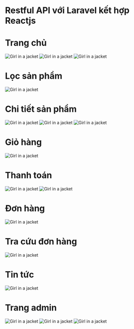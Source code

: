 # Restful API với Laravel kết hợp Reactjs

# Trang chủ
<img src="https://firebasestorage.googleapis.com/v0/b/cnpm-e5af3.appspot.com/o/Product%2FBanAnThongMinh%2Fhome.jpg?alt=media&token=abd96026-4044-4c85-8ba0-a907fed76d04" alt="Girl in a jacket">
<img src="https://firebasestorage.googleapis.com/v0/b/cnpm-e5af3.appspot.com/o/Product%2FBanAnThongMinh%2Fhome2.jpg?alt=media&token=50733efd-bdb3-4e01-800e-591fc977bcc0" alt="Girl in a jacket">
<img src="https://firebasestorage.googleapis.com/v0/b/cnpm-e5af3.appspot.com/o/Product%2FBanAnThongMinh%2Fhome3.jpg?alt=media&token=47b0f170-0c6c-4c29-9147-954e11f13711" alt="Girl in a jacket">

# Lọc sản phẩm 
<img src="https://firebasestorage.googleapis.com/v0/b/cnpm-e5af3.appspot.com/o/Product%2FBanAnThongMinh%2Floc.jpg?alt=media&token=ff043ce9-f835-4d52-880f-eba077aade6e" alt="Girl in a jacket">

# Chi tiết sản phẩm
<img src="https://firebasestorage.googleapis.com/v0/b/cnpm-e5af3.appspot.com/o/Product%2FBanAnThongMinh%2Fdetail.jpg?alt=media&token=7234e41a-71d7-4fc3-bbaf-5d7edfe63c03" alt="Girl in a jacket">
<img src="https://firebasestorage.googleapis.com/v0/b/cnpm-e5af3.appspot.com/o/Product%2FBanAnThongMinh%2Fdetail2.jpg?alt=media&token=4e2a9831-308c-47c6-a975-e939b7ef6958" alt="Girl in a jacket">
<img src="https://firebasestorage.googleapis.com/v0/b/cnpm-e5af3.appspot.com/o/Product%2FBanAnThongMinh%2Fdetail3.jpg?alt=media&token=00c051ac-fa8f-40e4-b10b-21db37c1fed8" alt="Girl in a jacket">

# Giỏ hàng
<img src="https://firebasestorage.googleapis.com/v0/b/cnpm-e5af3.appspot.com/o/Product%2FBanAnThongMinh%2Fcart.jpg?alt=media&token=ab0eb8ef-3971-428c-a144-cda1f43a27cd" alt="Girl in a jacket">

# Thanh toán
<img src="https://firebasestorage.googleapis.com/v0/b/cnpm-e5af3.appspot.com/o/Product%2FBanAnThongMinh%2Fcat2.jpg?alt=media&token=06f95cff-63f0-42d7-bddd-1d62cff54c61" alt="Girl in a jacket">
<img src="https://firebasestorage.googleapis.com/v0/b/cnpm-e5af3.appspot.com/o/Product%2FBanAnThongMinh%2Fcart3.jpg?alt=media&token=45ab1699-14a0-484d-9108-213e043d0c25" alt="Girl in a jacket">

# Đơn hàng
<img src="https://firebasestorage.googleapis.com/v0/b/cnpm-e5af3.appspot.com/o/Product%2FBanAnGo%2Fdon%20hang.jpg?alt=media&token=b97f95ea-8762-4ae3-ab10-6b5e18f82ec0" alt="Girl in a jacket">

# Tra cứu đơn hàng
<img src="https://firebasestorage.googleapis.com/v0/b/cnpm-e5af3.appspot.com/o/Product%2FBanAnGo%2Ftra%20cu.jpg?alt=media&token=4f432547-4d2c-40f3-a948-6aa9d6faabda" alt="Girl in a jacket">

# Tin tức
<img src="https://firebasestorage.googleapis.com/v0/b/cnpm-e5af3.appspot.com/o/Product%2FBanAnThongMinh%2Fbantin.jpg?alt=media&token=2826fe13-47d8-41de-b563-1af3ae2755f3" alt="Girl in a jacket">

# Trang admin
<img src="https://firebasestorage.googleapis.com/v0/b/cnpm-e5af3.appspot.com/o/Product%2FBanAnThongMinh%2Fadmin%201.jpg?alt=media&token=2661107c-b963-4dc7-aa8a-83fd33191dd0" alt="Girl in a jacket">
<img src="https://firebasestorage.googleapis.com/v0/b/cnpm-e5af3.appspot.com/o/Product%2FBanAnThongMinh%2Fadmin%202.jpg?alt=media&token=3dd8170d-21ae-4593-9123-bfd941d2499a" alt="Girl in a jacket">
<img src="https://firebasestorage.googleapis.com/v0/b/cnpm-e5af3.appspot.com/o/Product%2FBanAnThongMinh%2Fadmin%203.jpg?alt=media&token=82e87c91-9c12-4742-80da-b73d3df62e93" alt="Girl in a jacket">
